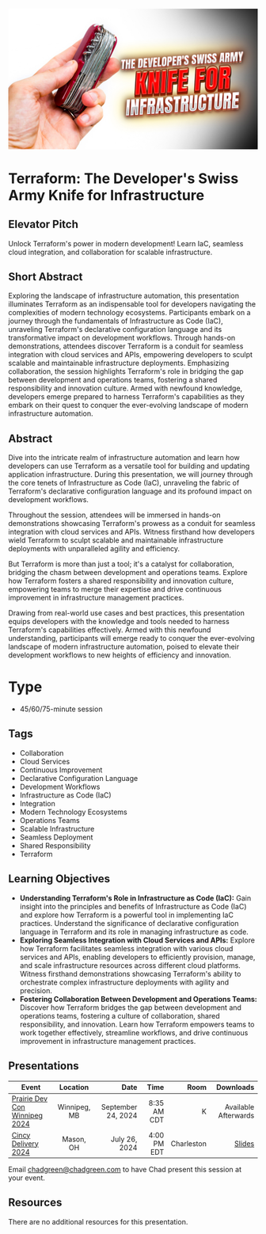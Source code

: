 ![Presentation Title](Thumbnail.jpg)

# Terraform: The Developer's Swiss Army Knife for Infrastructure

## Elevator Pitch

Unlock Terraform's power in modern development! Learn IaC, seamless cloud integration, and collaboration for scalable infrastructure.

## Short Abstract

Exploring the landscape of infrastructure automation, this presentation illuminates Terraform as an indispensable tool for developers navigating the complexities of modern technology ecosystems. Participants embark on a journey through the fundamentals of Infrastructure as Code (IaC), unraveling Terraform's declarative configuration language and its transformative impact on development workflows. Through hands-on demonstrations, attendees discover Terraform is a conduit for seamless integration with cloud services and APIs, empowering developers to sculpt scalable and maintainable infrastructure deployments. Emphasizing collaboration, the session highlights Terraform's role in bridging the gap between development and operations teams, fostering a shared responsibility and innovation culture. Armed with newfound knowledge, developers emerge prepared to harness Terraform's capabilities as they embark on their quest to conquer the ever-evolving landscape of modern infrastructure automation.

## Abstract
Dive into the intricate realm of infrastructure automation and learn how developers can use Terraform as a versatile tool for building and updating application infrastructure. During this presentation, we will journey through the core tenets of Infrastructure as Code (IaC), unraveling the fabric of Terraform's declarative configuration language and its profound impact on development workflows. 

Throughout the session, attendees will be immersed in hands-on demonstrations showcasing Terraform's prowess as a conduit for seamless integration with cloud services and APIs. Witness firsthand how developers wield Terraform to sculpt scalable and maintainable infrastructure deployments with unparalleled agility and efficiency.

But Terraform is more than just a tool; it's a catalyst for collaboration, bridging the chasm between development and operations teams. Explore how Terraform fosters a shared responsibility and innovation culture, empowering teams to merge their expertise and drive continuous improvement in infrastructure management practices.

Drawing from real-world use cases and best practices, this presentation equips developers with the knowledge and tools needed to harness Terraform's capabilities effectively. Armed with this newfound understanding, participants will emerge ready to conquer the ever-evolving landscape of modern infrastructure automation, poised to elevate their development workflows to new heights of efficiency and innovation.

# Type
- 45/60/75-minute session

## Tags
- Collaboration
- Cloud Services
- Continuous Improvement
- Declarative Configuration Language
- Development Workflows
- Infrastructure as Code (IaC)
- Integration
- Modern Technology Ecosystems
- Operations Teams
- Scalable Infrastructure
- Seamless Deployment
- Shared Responsibility
- Terraform

## Learning Objectives
- **Understanding Terraform's Role in Infrastructure as Code (IaC):** Gain insight into the principles and benefits of Infrastructure as Code (IaC) and explore how Terraform is a powerful tool in implementing IaC practices. Understand the significance of declarative configuration language in Terraform and its role in managing infrastructure as code.
- **Exploring Seamless Integration with Cloud Services and APIs:** Explore how Terraform facilitates seamless integration with various cloud services and APIs, enabling developers to efficiently provision, manage, and scale infrastructure resources across different cloud platforms. Witness firsthand demonstrations showcasing Terraform's ability to orchestrate complex infrastructure deployments with agility and precision.
- **Fostering Collaboration Between Development and Operations Teams:** Discover how Terraform bridges the gap between development and operations teams, fostering a culture of collaboration, shared responsibility, and innovation. Learn how Terraform empowers teams to work together effectively, streamline workflows, and drive continuous improvement in infrastructure management practices.

## Presentations

| Event | Location | Date | Time | Room | Downloads |
|-------|:--------:|-----:|-----:|-----:|----------:|
| [Prairie Dev Con Winnipeg 2024](https://www.prairiedevcon.com/winnipeg.html) | Winnipeg, MB | September 24, 2024 | 8:35 AM CDT | K | Available Afterwards |
| [Cincy Delivery 2024](https://www.cincydeliver.org/) | Mason, OH | July 26, 2024 | 4:00 PM EDT | Charleston | [Slides](EventMaterials\Terraform-CincyDeliver2024.pdf) |

Email [chadgreen@chadgreen.com](mailto:chadgreen@chadgreen.com?subject=Presentation%20Request:%20Presentation%20Title) to have Chad present this session at your event.

## Resources
There are no additional resources for this presentation.